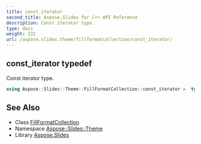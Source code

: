 ```yaml
---
title: const_iterator
second_title: Aspose.Slides for C++ API Reference
description: Const iterator type.
type: docs
weight: 222
url: /aspose.slides.theme/fillformatcollection/const_iterator/
---
```

## const_iterator typedef


Const iterator type.

```cpp
using Aspose::Slides::Theme::FillFormatCollection::const_iterator =  typename iterator_holder_type::const_iterator
```

## See Also

* Class [FillFormatCollection](../)
* Namespace [Aspose::Slides::Theme](../../)
* Library [Aspose.Slides](../../../)